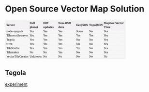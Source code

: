 # Open Source Vector Map Solution


<img src="./resource/pictures/open_source_vector_map_solution.png" alt="open_source_vector_map_solution" style="width:400px;"/>

## Tegola
[experiment](./doc/tegola_quick_experiment.md)
